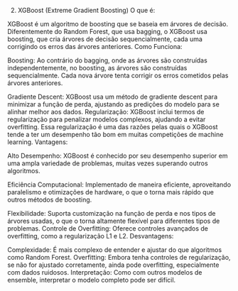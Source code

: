 2. XGBoost (Extreme Gradient Boosting)
O que é:

XGBoost é um algoritmo de boosting que se baseia em árvores de decisão. Diferentemente do Random Forest, que usa bagging, o XGBoost usa boosting, que cria árvores de decisão sequencialmente, cada uma corrigindo os erros das árvores anteriores.
Como Funciona:

Boosting: Ao contrário do bagging, onde as árvores são construídas independentemente, no boosting, as árvores são construídas sequencialmente. Cada nova árvore tenta corrigir os erros cometidos pelas árvores anteriores.

Gradiente Descent: XGBoost usa um método de gradiente descent para minimizar a função de perda, ajustando as predições do modelo para se alinhar melhor aos dados.
Regularização: XGBoost inclui termos de regularização para penalizar modelos complexos, ajudando a evitar overfitting. Essa regularização é uma das razões pelas quais o XGBoost tende a ter um desempenho tão bom em muitas competições de machine learning.
Vantagens:

Alto Desempenho: XGBoost é conhecido por seu desempenho superior em uma ampla variedade de problemas, muitas vezes superando outros algoritmos.

Eficiência Computacional: Implementado de maneira eficiente, aproveitando paralelismo e otimizações de hardware, o que o torna mais rápido que outros métodos de boosting.

Flexibilidade: Suporta customização na função de perda e nos tipos de árvores usadas, o que o torna altamente flexível para diferentes tipos de problemas.
Controle de Overfitting: Oferece controles avançados de overfitting, como a regularização L1 e L2.
Desvantagens:

Complexidade: É mais complexo de entender e ajustar do que algoritmos como Random Forest.
Overfitting: Embora tenha controles de regularização, se não for ajustado corretamente, ainda pode overfitting, especialmente com dados ruidosos.
Interpretação: Como com outros modelos de ensemble, interpretar o modelo completo pode ser difícil.